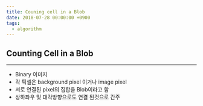 ```yaml
---
title: Couning cell in a Blob
date: 2018-07-28 00:00:00 +0900
tags:
  - algorithm
---
```



## Counting Cell in a Blob
---

- Binary 이미지
- 각 픽셀은 background pixel 이거나 image pixel
- 서로 연결된 pixel의 집합을 Blob이라고 함
- 상하좌우 및 대각방향으로도 연결 된것으로 간주

```

```
